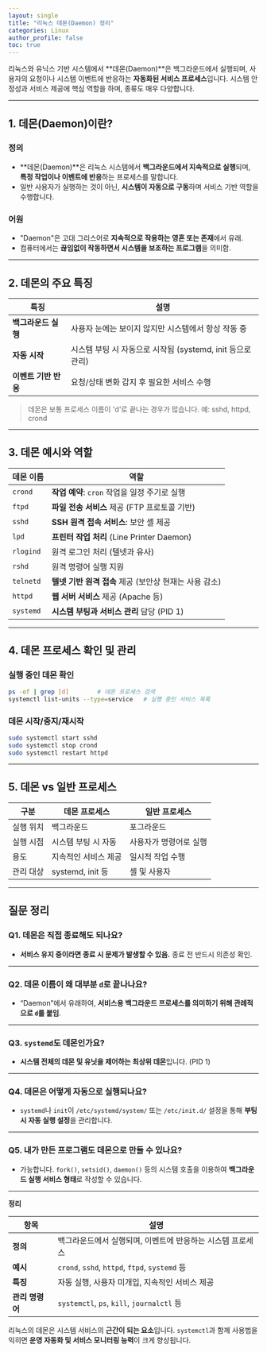 ```yaml
---
layout: single
title: "리눅스 데몬(Daemon) 정리"
categories: Linux
author_profile: false
toc: true
---
```


리눅스와 유닉스 기반 시스템에서 **데몬(Daemon)**은 백그라운드에서 실행되며, 사용자의 요청이나 시스템 이벤트에 반응하는 **자동화된 서비스 프로세스**입니다. 시스템 안정성과 서비스 제공에 핵심 역할을 하며, 종류도 매우 다양합니다.

------

## 1. 데몬(Daemon)이란?

### 정의

- **데몬(Daemon)**은 리눅스 시스템에서 **백그라운드에서 지속적으로 실행**되며, **특정 작업이나 이벤트에 반응**하는 프로세스를 말합니다.
- 일반 사용자가 실행하는 것이 아닌, **시스템이 자동으로 구동**하며 서비스 기반 역할을 수행합니다.

### 어원

- "Daemon"은 고대 그리스어로 **지속적으로 작용하는 영혼 또는 존재**에서 유래.
- 컴퓨터에서는 **끊임없이 작동하면서 시스템을 보조하는 프로그램**을 의미함.

------

## 2. 데몬의 주요 특징

| 특징                 | 설명                                                       |
| -------------------- | ---------------------------------------------------------- |
| **백그라운드 실행**  | 사용자 눈에는 보이지 않지만 시스템에서 항상 작동 중        |
| **자동 시작**        | 시스템 부팅 시 자동으로 시작됨 (systemd, init 등으로 관리) |
| **이벤트 기반 반응** | 요청/상태 변화 감지 후 필요한 서비스 수행                  |

> 데몬은 보통 프로세스 이름이 'd'로 끝나는 경우가 많습니다. 예: sshd, httpd, crond

------

## 3. 데몬 예시와 역할

| 데몬 이름 | 역할                                                   |
| --------- | ------------------------------------------------------ |
| `crond`   | **작업 예약**: `cron` 작업을 일정 주기로 실행          |
| `ftpd`    | **파일 전송 서비스** 제공 (FTP 프로토콜 기반)          |
| `sshd`    | **SSH 원격 접속 서비스**: 보안 셸 제공                 |
| `lpd`     | **프린터 작업 처리** (Line Printer Daemon)             |
| `rlogind` | 원격 로그인 처리 (텔넷과 유사)                         |
| `rshd`    | 원격 명령어 실행 지원                                  |
| `telnetd` | **텔넷 기반 원격 접속** 제공 (보안상 현재는 사용 감소) |
| `httpd`   | **웹 서버 서비스** 제공 (Apache 등)                    |
| `systemd` | **시스템 부팅과 서비스 관리** 담당 (PID 1)             |

------

## 4. 데몬 프로세스 확인 및 관리

### 실행 중인 데몬 확인

```bash
ps -ef | grep [d]        # 데몬 프로세스 검색
systemctl list-units --type=service   # 실행 중인 서비스 목록
```

### 데몬 시작/중지/재시작

```bash
sudo systemctl start sshd
sudo systemctl stop crond
sudo systemctl restart httpd
```

------

## 5. 데몬 vs 일반 프로세스

| 구분      | 데몬 프로세스        | 일반 프로세스          |
| --------- | -------------------- | ---------------------- |
| 실행 위치 | 백그라운드           | 포그라운드             |
| 실행 시점 | 시스템 부팅 시 자동  | 사용자가 명령어로 실행 |
| 용도      | 지속적인 서비스 제공 | 일시적 작업 수행       |
| 관리 대상 | systemd, init 등     | 셸 및 사용자           |

------

## 질문 정리

### Q1. 데몬은 직접 종료해도 되나요?

- **서비스 유지 중이라면 종료 시 문제가 발생할 수 있음.** 종료 전 반드시 의존성 확인.

------

### Q2. 데몬 이름이 왜 대부분 `d`로 끝나나요?

- “Daemon”에서 유래하여, **서비스용 백그라운드 프로세스를 의미하기 위해 관례적으로 `d`를 붙임**.

------

### Q3. `systemd`도 데몬인가요?

- **시스템 전체의 데몬 및 유닛을 제어하는 최상위 데몬**입니다. (PID 1)

------

### Q4. 데몬은 어떻게 자동으로 실행되나요?

- `systemd`나 `init`이 `/etc/systemd/system/` 또는 `/etc/init.d/` 설정을 통해 **부팅 시 자동 실행 설정**을 관리합니다.

------

### Q5. 내가 만든 프로그램도 데몬으로 만들 수 있나요?

- 가능합니다. `fork()`, `setsid()`, `daemon()` 등의 시스템 호출을 이용하여 **백그라운드 실행 서비스 형태**로 작성할 수 있습니다.

------

**정리**

| 항목            | 설명                                                       |
| --------------- | ---------------------------------------------------------- |
| **정의**        | 백그라운드에서 실행되며, 이벤트에 반응하는 시스템 프로세스 |
| **예시**        | `crond`, `sshd`, `httpd`, `ftpd`, `systemd` 등             |
| **특징**        | 자동 실행, 사용자 미개입, 지속적인 서비스 제공             |
| **관리 명령어** | `systemctl`, `ps`, `kill`, `journalctl` 등                 |

리눅스의 데몬은 시스템 서비스의 **근간이 되는 요소**입니다. `systemctl`과 함께 사용법을 익히면 **운영 자동화 및 서비스 모니터링 능력**이 크게 향상됩니다.
